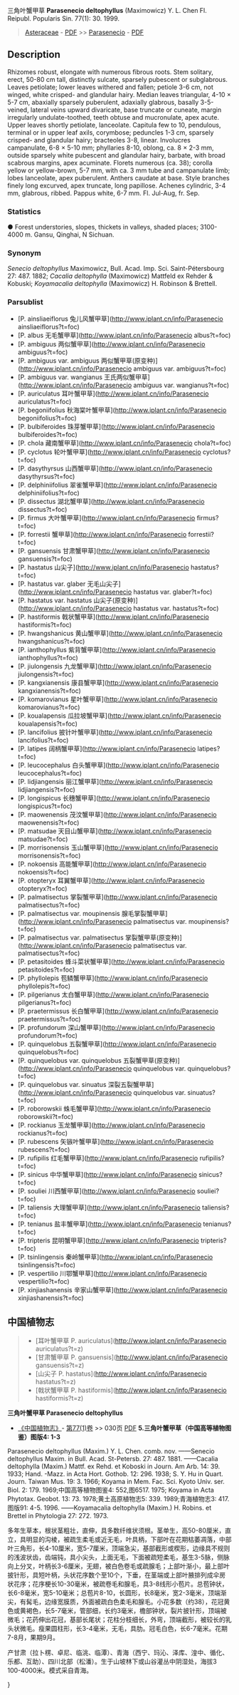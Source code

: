 三角叶蟹甲草 **Parasenecio deltophyllus** (Maximowicz) Y. L. Chen Fl. Reipubl. Popularis Sin. 77(1): 30. 1999.

> [Asteraceae](http://www.iplant.cn/info/Asteraceae?t=foc) - [PDF](http://www.iplant.cn/foc/pdf/Asteraceae.pdf) >> [Parasenecio](http://www.iplant.cn/info/Parasenecio?t=foc) - [PDF](http://www.iplant.cn/foc/pdf/Parasenecio.pdf)
## Description

Rhizomes robust, elongate with numerous fibrous roots. Stem solitary, erect, 50-80 cm tall, distinctly sulcate, sparsely pubescent or subglabrous. Leaves petiolate; lower leaves withered and fallen; petiole 3-6 cm, not winged, white crisped- and glandular hairy. Median leaves triangular, 4-10 × 5-7 cm, abaxially sparsely puberulent, adaxially glabrous, basally 3-5-veined, lateral veins upward divaricate, base truncate or cuneate, margin irregularly undulate-toothed, teeth obtuse and mucronulate, apex acute. Upper leaves shortly petiolate, lanceolate. Capitula few to 10, pendulous, terminal or in upper leaf axils, corymbose; peduncles 1-3 cm, sparsely crisped- and glandular hairy; bracteoles 3-8, linear. Involucres campanulate, 6-8 × 5-10 mm; phyllaries 8-10, oblong, ca. 8 × 2-3 mm, outside sparsely white pubescent and glandular hairy, barbate, with broad scabrous margins, apex acuminate. Florets numerous (ca. 38); corolla yellow or yellow-brown, 5-7 mm, with ca. 3 mm tube and campanulate limb; lobes lanceolate, apex puberulent. Anthers caudate at base. Style branches finely long excurved, apex truncate, long papillose. Achenes cylindric, 3-4 mm, glabrous, ribbed. Pappus white, 6-7 mm. Fl. Jul-Aug, fr. Sep.

### Statistics
● Forest understories, slopes, thickets in valleys, shaded places; 3100-4000 m. Gansu, Qinghai, N Sichuan.

### Synonym
*Senecio deltophyllus* Maximowicz, Bull. Acad. Imp. Sci. Saint-Pétersbourg 27: 487. 1882; *Cacalia deltophylla* (Maximowicz) Mattfeld ex Rehder & Kobuski; *Koyamacalia deltophylla* (Maximowicz) H. Robinson & Brettell.

### Parsublist

* [P.  ainsliaeiflorus  兔儿风蟹甲草](http://www.iplant.cn/info/Parasenecio ainsliaeiflorus?t=foc)
* [P.  albus  无毛蟹甲草](http://www.iplant.cn/info/Parasenecio albus?t=foc)
* [P.  ambiguus  两似蟹甲草](http://www.iplant.cn/info/Parasenecio ambiguus?t=foc)
* [P.  ambiguus var. ambiguus  两似蟹甲草(原变种)](http://www.iplant.cn/info/Parasenecio ambiguus var. ambiguus?t=foc)
* [P.  ambiguus var. wangianus  王氏两似蟹甲草](http://www.iplant.cn/info/Parasenecio ambiguus var. wangianus?t=foc)
* [P.  auriculatus  耳叶蟹甲草](http://www.iplant.cn/info/Parasenecio auriculatus?t=foc)
* [P.  begoniifolius  秋海棠叶蟹甲草](http://www.iplant.cn/info/Parasenecio begoniifolius?t=foc)
* [P.  bulbiferoides  珠芽蟹甲草](http://www.iplant.cn/info/Parasenecio bulbiferoides?t=foc)
* [P.  chola  藏南蟹甲草](http://www.iplant.cn/info/Parasenecio chola?t=foc)
* [P.  cyclotus  轮叶蟹甲草](http://www.iplant.cn/info/Parasenecio cyclotus?t=foc)
* [P.  dasythyrsus  山西蟹甲草](http://www.iplant.cn/info/Parasenecio dasythyrsus?t=foc)
* [P.  delphiniifolius  翠雀蟹甲草](http://www.iplant.cn/info/Parasenecio delphiniifolius?t=foc)
* [P.  dissectus  湖北蟹甲草](http://www.iplant.cn/info/Parasenecio dissectus?t=foc)
* [P.  firmus  大叶蟹甲草](http://www.iplant.cn/info/Parasenecio firmus?t=foc)
* [P.  forrestii  蟹甲草](http://www.iplant.cn/info/Parasenecio forrestii?t=foc)
* [P.  gansuensis  甘肃蟹甲草](http://www.iplant.cn/info/Parasenecio gansuensis?t=foc)
* [P.  hastatus  山尖子](http://www.iplant.cn/info/Parasenecio hastatus?t=foc)
* [P.  hastatus var. glaber  无毛山尖子](http://www.iplant.cn/info/Parasenecio hastatus var. glaber?t=foc)
* [P.  hastatus var. hastatus  山尖子(原变种)](http://www.iplant.cn/info/Parasenecio hastatus var. hastatus?t=foc)
* [P.  hastiformis  戟状蟹甲草](http://www.iplant.cn/info/Parasenecio hastiformis?t=foc)
* [P.  hwangshanicus  黄山蟹甲草](http://www.iplant.cn/info/Parasenecio hwangshanicus?t=foc)
* [P.  ianthophyllus  紫背蟹甲草](http://www.iplant.cn/info/Parasenecio ianthophyllus?t=foc)
* [P.  jiulongensis  九龙蟹甲草](http://www.iplant.cn/info/Parasenecio jiulongensis?t=foc)
* [P.  kangxianensis  康县蟹甲草](http://www.iplant.cn/info/Parasenecio kangxianensis?t=foc)
* [P.  komarovianus  星叶蟹甲草](http://www.iplant.cn/info/Parasenecio komarovianus?t=foc)
* [P.  koualapensis  瓜拉坡蟹甲草](http://www.iplant.cn/info/Parasenecio koualapensis?t=foc)
* [P.  lancifolius  披针叶蟹甲草](http://www.iplant.cn/info/Parasenecio lancifolius?t=foc)
* [P.  latipes  阔柄蟹甲草](http://www.iplant.cn/info/Parasenecio latipes?t=foc)
* [P.  leucocephalus  白头蟹甲草](http://www.iplant.cn/info/Parasenecio leucocephalus?t=foc)
* [P.  lidjiangensis  丽江蟹甲草](http://www.iplant.cn/info/Parasenecio lidjiangensis?t=foc)
* [P.  longispicus  长穗蟹甲草](http://www.iplant.cn/info/Parasenecio longispicus?t=foc)
* [P.  maowenensis  茂汶蟹甲草](http://www.iplant.cn/info/Parasenecio maowenensis?t=foc)
* [P.  matsudae  天目山蟹甲草](http://www.iplant.cn/info/Parasenecio matsudae?t=foc)
* [P.  morrisonensis  玉山蟹甲草](http://www.iplant.cn/info/Parasenecio morrisonensis?t=foc)
* [P.  nokoensis  高能蟹甲草](http://www.iplant.cn/info/Parasenecio nokoensis?t=foc)
* [P.  otopteryx  耳翼蟹甲草](http://www.iplant.cn/info/Parasenecio otopteryx?t=foc)
* [P.  palmatisectus  掌裂蟹甲草](http://www.iplant.cn/info/Parasenecio palmatisectus?t=foc)
* [P.  palmatisectus var. moupinensis  腺毛掌裂蟹甲草](http://www.iplant.cn/info/Parasenecio palmatisectus var. moupinensis?t=foc)
* [P.  palmatisectus var. palmatisectus  掌裂蟹甲草(原变种)](http://www.iplant.cn/info/Parasenecio palmatisectus var. palmatisectus?t=foc)
* [P.  petasitoides  蜂斗菜状蟹甲草](http://www.iplant.cn/info/Parasenecio petasitoides?t=foc)
* [P.  phyllolepis  苞鳞蟹甲草](http://www.iplant.cn/info/Parasenecio phyllolepis?t=foc)
* [P.  pilgerianus  太白蟹甲草](http://www.iplant.cn/info/Parasenecio pilgerianus?t=foc)
* [P.  praetermissus  长白蟹甲草](http://www.iplant.cn/info/Parasenecio praetermissus?t=foc)
* [P.  profundorum  深山蟹甲草](http://www.iplant.cn/info/Parasenecio profundorum?t=foc)
* [P.  quinquelobus  五裂蟹甲草](http://www.iplant.cn/info/Parasenecio quinquelobus?t=foc)
* [P.  quinquelobus var. quinquelobus  五裂蟹甲草(原变种)](http://www.iplant.cn/info/Parasenecio quinquelobus var. quinquelobus?t=foc)
* [P.  quinquelobus var. sinuatus  深裂五裂蟹甲草](http://www.iplant.cn/info/Parasenecio quinquelobus var. sinuatus?t=foc)
* [P.  roborowskii  蛛毛蟹甲草](http://www.iplant.cn/info/Parasenecio roborowskii?t=foc)
* [P.  rockianus  玉龙蟹甲草](http://www.iplant.cn/info/Parasenecio rockianus?t=foc)
* [P.  rubescens  矢镞叶蟹甲草](http://www.iplant.cn/info/Parasenecio rubescens?t=foc)
* [P.  rufipilis  红毛蟹甲草](http://www.iplant.cn/info/Parasenecio rufipilis?t=foc)
* [P.  sinicus  中华蟹甲草](http://www.iplant.cn/info/Parasenecio sinicus?t=foc)
* [P.  souliei  川西蟹甲草](http://www.iplant.cn/info/Parasenecio souliei?t=foc)
* [P.  taliensis  大理蟹甲草](http://www.iplant.cn/info/Parasenecio taliensis?t=foc)
* [P.  tenianus  盐丰蟹甲草](http://www.iplant.cn/info/Parasenecio tenianus?t=foc)
* [P.  tripteris  昆明蟹甲草](http://www.iplant.cn/info/Parasenecio tripteris?t=foc)
* [P.  tsinlingensis  秦岭蟹甲草](http://www.iplant.cn/info/Parasenecio tsinlingensis?t=foc)
* [P.  vespertilio  川鄂蟹甲草](http://www.iplant.cn/info/Parasenecio vespertilio?t=foc)
* [P.  xinjiashanensis  辛家山蟹甲草](http://www.iplant.cn/info/Parasenecio xinjiashanensis?t=foc)

## 中国植物志

> * [耳叶蟹甲草  P.  auriculatus](http://www.iplant.cn/info/Parasenecio auriculatus?t=z)
> * [甘肃蟹甲草  P.  gansuensis](http://www.iplant.cn/info/Parasenecio gansuensis?t=z)
> * [山尖子  P.  hastatus](http://www.iplant.cn/info/Parasenecio hastatus?t=z)
> * [戟状蟹甲草  P.  hastiformis](http://www.iplant.cn/info/Parasenecio hastiformis?t=z)

**三角叶蟹甲草 Parasenecio deltophyllus**

* [《中国植物志》](http://www.iplant.cn/frps)- [第77(1)卷](http://www.iplant.cn/frps/vol/77(1)) >> 030页 [PDF](http://www.iplant.cn/frps/pdf/77(1)/030.PDF)
**5.三角叶蟹甲草（中国高等植物图鉴）图版4: 1-3**

Parasenecio deltophyllus (Maxim.) Y. L. Chen. comb. nov. ——Senecio deltophyllus Maxim. in Bull. Acad. St-Petersb. 27: 487. 1881. ——Cacalia deltophylla (Maxim.) Mattf. ex Rehd. et Koboski in Journ. Am Arb. 14: 39. 1933; Hand. -Mazz. in Acta Hort. Gothob. 12: 296. 1938; S. Y. Hu in Quart. Journ. Taiwan Mus. 19: 3. 1966; Koyama in Mem. Fac. Sci. Kyoto Univ. ser. Biol. 2: 179. 1969;中国高等植物图鉴4: 552,图6517. 1975; Koyama in Acta Phytotax. Geobot. 13: 73. 1978;黄土高原植物志5: 339. 1989;青海植物志3: 417.图版91: 4-5. 1996. ——Koyamacalia deltophylla (Maxim.) H. Robins. et Brettel in Phytologia 27: 272. 1973.

多年生草本，根状茎粗壮，直伸，具多数纤维状须根。茎单生，高50-80厘米，直立，具明显的沟棱，被疏生柔毛或近无毛，叶具柄，下部叶在花期枯萎凋落，中部叶三角形，长4-10厘米，宽5-7厘米，顶端急尖，基部截形或楔形，边缘具不规则的浅波状齿，齿端钝，具小尖头，上面无毛，下面被疏短柔毛，基生3-5脉，侧脉向上分叉，叶柄长3-6厘米，无翅，被白色卷毛或疏腺毛；上部叶渐小，最上部叶披针形，具短叶柄，头状花序数个至10个，下垂，在茎端或上部叶腋排列成伞房状花序；花序梗长10-30毫米，被疏卷毛和腺毛，具3-8线形小苞片。总苞钟状，长6-8毫米，宽5-10毫米；总苞片8-10，长圆形，长8毫米，宽2-3毫米，顶端渐尖，有髯毛，边缘宽膜质，外面被疏白色柔毛和腺毛。小花多数（约38），花冠黄色或黄褐色，长5-7毫米，管部细，长约3毫米，檐部钟状，裂片披针形，顶端被微毛；花药伸出花冠，基部长尾状；花柱分枝细长，外弯，顶端截形，被较长的乳头状微毛。瘦果圆柱形，长3-4毫米，无毛，具肋。冠毛白色，长6-7毫米。花期7-8月，果期9月。

产甘肃（拉卜楞、卓尼、临洮、临潭）、青海（西宁、玛沁、泽库、湟中、循化、乐都、互助）、四川北部（松潘）。生于山坡林下或山谷灌丛中阴湿处，海拔3 100-4000米。模式采自青海。

}